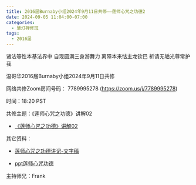 ```yaml
---
title: 2016届Burnaby小组2024年9月11日共修——莲师心咒之功德2
date: 2024-09-05 11:04:00-07:00
categories:
  - 慧灯禅修班
tags:
  - 2016届
---
```

诸法等性本基法界中 自现圆满三身游舞力 离障本来怙主龙钦巴 祈请无垢光尊常护我



温哥华2016届Burnaby小组2024年9月11日共修



网络共修Zoom房间号码： 7789995278 (<https://zoom.us/j/7789995278>)



时间：18:20 PST



共修主题：《莲师心咒之功德》讲解02

* [《莲师心咒之功德》讲解02](https://www.youtube.com/watch?v=KWx9V7nsn_g&t=1s)



其它资料：

* [莲师心咒之功德讲记-文字稿](/f/up/莲师心咒之功德讲记（20230818）.pdf)

* [ppt莲师心咒功德](/f/up/ppt莲师心咒功德.pdf)

主持师兄：Frank
